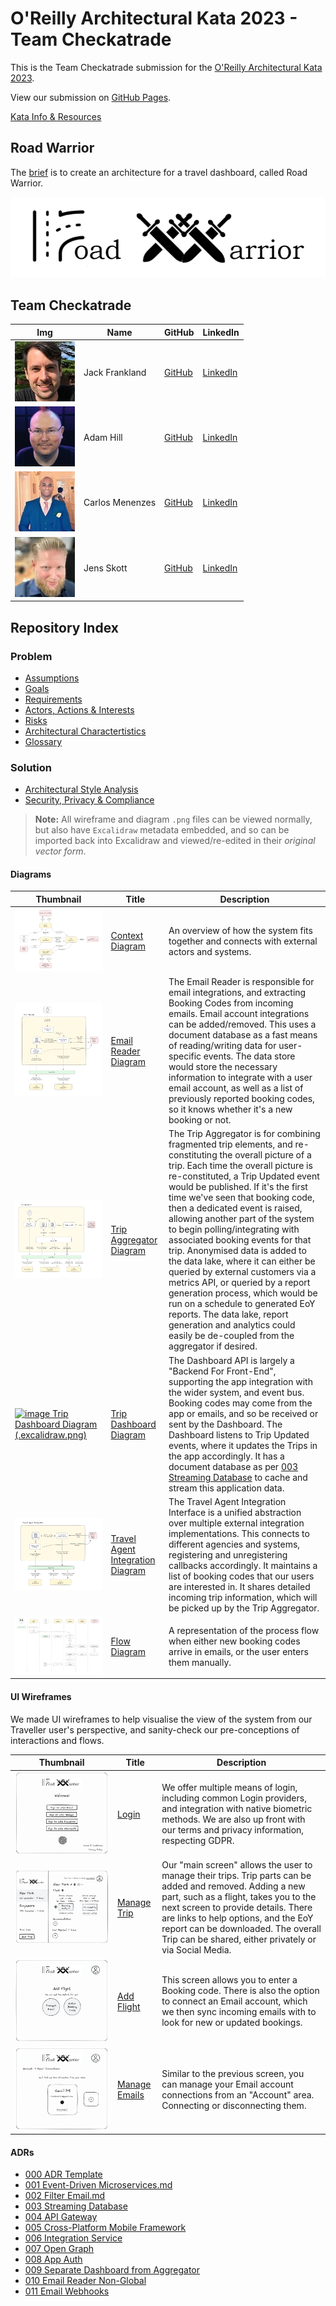 # O'Reilly Architectural Kata 2023 - Team Checkatrade

This is the Team Checkatrade submission for the [O'Reilly Architectural Kata 2023](https://learning.oreilly.com/live-events/architectural-katas-fall-2023/0636920097709/).

View our submission on [GitHub Pages](https://checkatrade.github.io/event-oreilly-architectural-kata-2023-september/).

[Kata Info & Resources](event/event.md)

## Road Warrior

The [brief](event/kata-brief.md) is to create an architecture for a travel dashboard, called Road Warrior.

![image logo](./images/logo.png)

## Team Checkatrade

| Img | Name | GitHub | LinkedIn |
|-|-|-|-|
| ![image](images/team/jack.jpg) | Jack Frankland | [GitHub](https://github.com/jackfrankland) | [LinkedIn](https://www.linkedin.com/in/jackfrankland/?lipi=urn%3Ali%3Apage%3Ad_flagship3_people_connections%3BFZxCll5DQouFM6zHFN48zg%3D%3D) |
| ![image](images/team/adam.jpg) | Adam Hill | [GitHub](https://github.com/AdamDavidHill) | [LinkedIn](https://www.linkedin.com/in/adamdavidhill/) |
| ![image](images/team/carlos.jpg) | Carlos Menenzes | [GitHub](https://github.com/carlosalbertomenezes) | [LinkedIn](https://www.linkedin.com/in/carloscardosomenezes/?lipi=urn%3Ali%3Apage%3Ad_flagship3_people_connections%3BFZxCll5DQouFM6zHFN48zg%3D%3D) |
| ![image](images/team/jens.jpg) | Jens Skott | [GitHub](https://github.com/ctjens) | [LinkedIn](https://www.linkedin.com/in/jens-skott-5aa4b513/?lipi=urn%3Ali%3Apage%3Ad_flagship3_people_connections%3BFZxCll5DQouFM6zHFN48zg%3D%3D) |

## Repository Index

### Problem

- [Assumptions](problem/assumptions.md)
- [Goals](problem/goals.md)
- [Requirements](problem/requirements.md)
- [Actors, Actions & Interests](problem/actors.md)
- [Risks](problem/risks.md)
- [Architectural Charactertistics](problem/charactertistics.md)
- [Glossary](problem/glossary.md)

### Solution

- [Architectural Style Analysis](solution/architectural-style-analysis.md)
- [Security, Privacy & Compliance](solution/security-privacy-compliance.md)

> **Note:** All wireframe and diagram `.png` files can be viewed normally, but also have `Excalidraw` metadata embedded, and so can be imported back into Excalidraw and viewed/re-edited in their *original vector form*.

#### Diagrams

| Thumbnail | Title | Description |
|-----------|-------|-------------|
| [![image Context Diagram (.excalidraw.png)](/images/diagrams/context.excalidraw.png)](/images/diagrams/context.excalidraw.png)       | [Context Diagram](/images/diagrams/context.excalidraw.png) | An overview of how the system fits together and connects with external actors and systems. |
| [![image Email Reader Diagram (.excalidraw.png)](/images/diagrams/reader.excalidraw.png)](/images/diagrams/reader.excalidraw.png)       | [Email Reader Diagram](/images/diagrams/reader.excalidraw.png) | The Email Reader is responsible for email integrations, and extracting Booking Codes from incoming emails. Email account integrations can be added/removed. This uses a document database as a fast means of reading/writing data for user-specific events. The data store would store the necessary information to integrate with a user email account, as well as a list of previously reported booking codes, so it knows whether it's a new booking or not. |
| [![image Trip Aggregator Diagram (.excalidraw.png)](/images/diagrams/aggregator.excalidraw.png)](/images/diagrams/aggregator.excalidraw.png)       | [Trip Aggregator Diagram](/images/diagrams/aggregator.excalidraw.png) | The Trip Aggregator is for combining fragmented trip elements, and re-constituting the overall picture of a trip. Each time the overall picture is re-constituted, a Trip Updated event would be published. If it's the first time we've seen that booking code, then a dedicated event is raised, allowing another part of the system to begin polling/integrating with associated booking events for that trip. Anonymised data is added to the data lake, where it can either be queried by external customers via a metrics API, or queried by a report generation process, which would be run on a schedule to generated EoY reports. The data lake, report generation and analytics could easily be de-coupled from the aggregator if desired.  |
| [![image Trip Dashboard Diagram (.excalidraw.png)](/images/diagrams/dashboard.excalidraw.png)](/images/diagrams/dashboard.excalidraw.png)       | [Trip Dashboard Diagram](/images/diagrams/dashboard.excalidraw.png) | The Dashboard API is  largely a "Backend For Front-End", supporting the app integration with the wider system, and event bus. Booking codes may come from the app or emails, and so be received or sent by the Dashboard. The Dashboard listens to Trip Updated events, where it updates the Trips in the app accordingly. It has a document database as per [003 Streaming Database](solution/adrs/003-streaming-database.md) to cache and stream this application data. |
| [![image Travel Agent Interface Diagram (.excalidraw.png)](/images/diagrams/interface.excalidraw.png)](/images/diagrams/interface.excalidraw.png)       | [Travel Agent Integration Diagram](/images/diagrams/interface.excalidraw.png) | The Travel Agent Integration Interface is a unified abstraction over multiple external integration implementations. This connects to different agencies and systems, registering and unregistering callbacks accordingly. It maintains a list of booking codes that our users are interested in. It shares detailed incoming trip information, which will be picked up by the Trip Aggregator. |
| [![image Flow Diagram (.excalidraw.png)](/images/diagrams/flow.excalidraw.png)](/images/diagrams/flow.excalidraw.png)       | [Flow Diagram](/images/diagrams/flow.excalidraw.png) | A representation of the process flow when either new booking codes arrive in emails, or the user enters them manually. |

#### UI Wireframes

We made UI wireframes to help visualise the view of the system from our Traveller user's perspective, and sanity-check our pre-conceptions of interactions and flows.

| Thumbnail | Title | Description |
|-----------|-------|-------------|
| [![image Login Screen (.excalidraw.png)](/images/wireframes/ui-login.excalidraw.png)](/images/wireframes/ui-login.excalidraw.png)       | [Login](/images/wireframes/ui-login.excalidraw.png) | We offer multiple means of login, including common Login providers, and integration with native biometric methods. We are also up front with our terms and privacy information, respecting GDPR. |
| [![image Manage Trip Screen (.excalidraw.png)](/images/wireframes/ui-manage-trip.excalidraw.png)](/images/wireframes/ui-manage-trip.excalidraw.png)       | [Manage Trip](/images/wireframes/ui-manage-trip.excalidraw.png) | Our "main screen" allows the user to manage their trips. Trip parts can be added and removed. Adding a new part, such as a flight, takes you to the next screen to provide details. There are links to help options, and the EoY report can be downloaded. The overall Trip can be shared, either privately or via Social Media. |
| [![image Add Flight Screen (.excalidraw.png)](/images/wireframes/ui-add-flight.excalidraw.png)](/images/wireframes/ui-add-flight.excalidraw.png)       | [Add Flight](/images/wireframes/ui-add-flight.excalidraw.png) | This screen allows you to enter a Booking code. There is also the option to connect an Email account, which we then sync incoming emails with to look for new or updated bookings.
| [![image Manage Emails Screen (.excalidraw.png)](/images/wireframes/ui-manage-emails.excalidraw.png)](/images/wireframes/ui-manage-emails.excalidraw.png)       | [Manage Emails](/images/wireframes/ui-manage-emails.excalidraw.png) | Similar to the previous screen, you can manage your Email account connections from an "Account" area. Connecting or disconnecting them. |

#### ADRs

- [000 ADR Template](solution/adrs/000-adr-template.md)
- [001 Event-Driven Microservices.md](solution/adrs/001-event-driven-microservices.md)
- [002 Filter Email.md](solution/adrs/002-filter-email.md)
- [003 Streaming Database](solution/adrs/003-streaming-database.md)
- [004 API Gateway](solution/adrs/004-api-gateway.md)
- [005 Cross-Platform Mobile Framework](solution/adrs/005-cross-platform-mobile-framework.md)
- [006 Integration Service](solution/adrs/006-integration-service.md)
- [007 Open Graph](solution/adrs/007-open-graph.md)
- [008 App Auth](solution/adrs/008-app-auth.md)
- [009 Separate Dashboard from Aggregator](solution/adrs/009-separate-dashboard-from-aggregator.md)
- [010 Email Reader Non-Global](solution/adrs/010-email-reader-non-global.md)
- [011 Email Webhooks](solution/adrs/011-email-webhooks.md)
